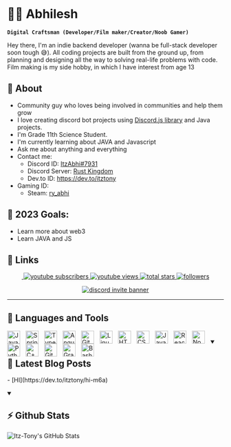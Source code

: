 <!-- Main Heading  -->

# 🏄🏻 Abhilesh

<!-- Intro -->

**`Digital Craftsman (Developer/Film maker/Creator/Noob Gamer)`**

Hey there, I'm an indie backend developer (wanna be full-stack developer soon tough 😅). All coding projects are built from the ground up, from planning and designing all the way to solving real-life problems with code. Film making is my side hobby, in which I have interest from age 13

## 🧐 About

- Community guy who loves being involved in communities and help them grow
- I love creating discord bot projects using [Discord.js library](https://discord.js.org/#/) and Java projects.
- I'm Grade 11th Science Student.
- I'm currently learning about JAVA and Javascript
- Ask me about anything and everything
- Contact me:
  - Discord ID: [ItzAbhi#7931][discord-user-id]
  - Discord Server: [Rust Kingdom][discord-server-invite-link]
  - Dev.to ID: https://dev.to/itztony
- Gaming ID:
  - Steam: [ry_abhi][steam-profile]

## 🥅 2023 Goals:

- Learn more about web3
- Learn JAVA and JS

## 🔗 Links

<!-- Social badges section -->

<p align="center">
  <a href="https://youtube.com/@rust2649">
    <img
      atl=""
    >
  </a>
  <a href="https://www.youtube.com/@rust2649?sub_confirmation=1">
    <img 
      alt="youtube subscribers" 
      title="Subscribe to my YouTube channel" 
      src="https://img.shields.io/youtube/channel/subscribers/UCyc4JNEutYQBoDfdtnJ6vag?color=red&label=SUBSCRIBERS&logo=youtube&logoColor=red&style=for-the-badge"
    />
  </a>
  <a href="https://www.youtube.com/@rust2649">
    <img 
      alt="youtube views" 
      title="YouTube views" 
      src="https://img.shields.io/youtube/channel/views/UCyc4JNEutYQBoDfdtnJ6vag?color=red&label=YOUTUBE&logo=youtube&logoColor=red&style=for-the-badge"
    />
  </a> 
  <a href="https://github.com/itz-tony?tab=repositories&sort=stargazers">
    <img 
    alt="total stars" 
    title="Total stars on GitHub" 
    src="https://custom-icon-badges.demolab.com/github/stars/itz-tony?color=55960c&style=for-the-badge&labelColor=488207&logo=star"
    />
  </a>
  <a href="https://github.com/itz-tony?tab=followers">
    <img 
    alt="followers" 
    title="Follow me on Github" 
    src="https://custom-icon-badges.demolab.com/github/followers/itz-tony?color=236ad3&labelColor=1155ba&style=for-the-badge&logo=person-add&label=Follow&logoColor=white"
    />
  </a>
  <!-- To be fixed -->
  <!-- <a href="https://github.com/itz-tony/Simple-View-Counter">
    <img 
    alt="views" 
    title="GitHub profile views" 
    src="https://freshidea.com/jonah/app/itz-tony-profile-views"
    />
  </a> -->
</p>

<p align="center">
  <a href="https://discord.com/invite/nGE9bmXnEW">
  <img 
    alt="discord invite banner"
    title="Discord Invite Banner"
    src="https://discord.com/api/guilds/1058990433553883156/widget.png?style=banner2"/>
  </a>
</p>

---

## 🧰 Languages and Tools

<img align="left" alt="Java" width="30px" style="padding-right:10px;" src="https://cdn.jsdelivr.net/gh/devicons/devicon/icons/java/java-original.svg"/>
<img align="left" alt="Spring" width="30px" style="padding-right:10px;" src="https://cdn.jsdelivr.net/gh/devicons/devicon/icons/spring/spring-original.svg" />
<img align="left" alt="TypeScript" width="30px" style="padding-right:10px;" src="https://cdn.jsdelivr.net/gh/devicons/devicon/icons/typescript/typescript-plain.svg" />
<img align="left" alt="Angular" width="30px" style="padding-right:10px;" src="https://cdn.jsdelivr.net/gh/devicons/devicon/icons/angularjs/angularjs-plain.svg" />
<img align="left" alt="Git" width="30px" style="padding-right:10px;" src="https://cdn.jsdelivr.net/gh/devicons/devicon/icons/git/git-original.svg" />
<img align="left" alt="Linux" width="30px" style="padding-right:10px;" src="https://cdn.jsdelivr.net/gh/devicons/devicon/icons/linux/linux-original.svg" />
<img align="left" alt="HTML" width="30px" style="padding-right:10px;" src="https://cdn.jsdelivr.net/gh/devicons/devicon/icons/html5/html5-plain.svg" />
<img align="left" alt="CSS" width="30px" style="padding-right:10px;" src="https://cdn.jsdelivr.net/gh/devicons/devicon/icons/css3/css3-plain.svg" />
<img align="left" alt="JavaScript" width="30px" style="padding-right:10px;" src="https://cdn.jsdelivr.net/gh/devicons/devicon/icons/javascript/javascript-plain.svg" />
<img align="left" alt="React" width="30px" style="padding-right:10px;" src="https://cdn.jsdelivr.net/gh/devicons/devicon/icons/react/react-original.svg" />
<img align="left" alt="NodeJS" width="30px" style="padding-right:10px;" src="https://cdn.jsdelivr.net/gh/devicons/devicon/icons/nodejs/nodejs-original.svg" />
<img align="left" alt="Python" width="30px" style="padding-right:10px;" src="https://cdn.jsdelivr.net/gh/devicons/devicon/icons/python/python-plain.svg" />
<img align="left" alt="C++" width="30px" style="padding-right:10px;" src="https://cdn.jsdelivr.net/gh/devicons/devicon/icons/cplusplus/cplusplus-line.svg" />
<img align="left" alt="GitHub" width="30px" style="padding-right:10px;" src="https://cdn.jsdelivr.net/gh/devicons/devicon/icons/github/github-original.svg" />
<img align="left" alt="Gradle" width="30px" style="padding-right:10px;" src="https://cdn.jsdelivr.net/gh/devicons/devicon/icons/gradle/gradle-plain.svg" />
<img align="left" alt="Bash" width="30px" style="padding-right:10px;" src="https://cdn.jsdelivr.net/gh/devicons/devicon/icons/bash/bash-original.svg" />
<br />

<details open>
  <summary><h2>📘 Latest Blog Posts</h2></summary>
  
  <p>
  <!-- BLOG-POST-LIST:START -->
- [HI](https://dev.to/itztony/hi-m6a)
<!-- BLOG-POST-LIST:END -->
  </p>

</details>

<details open>
  <summary><h2>⚡ Github Stats</h2></summary>
  <p>
  <img 
    align="center" 
    alt="Itz-Tony's GitHub Stats" 
    src="https://github-readme-stats.vercel.app/api?username=itz-tony&show_icons=true&theme=radical&hide_border=true" 
  />
  </p>
</details>

<!-- DEFINATIONS -->

[youtube]: https://youtube.com/@rust2649
[discord-user-id]: https://discordapp.com/users/919538751452119040
[discord-server-invite-link]: https://discord.com/invite/nGE9bmXnEW
[steam-profile]: https://steamcommunity.com/profiles/76561199231770642
